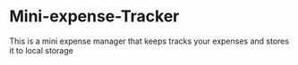 # Mini-expense-Tracker
This is a mini expense manager that keeps tracks your  expenses and stores it to local storage
  
